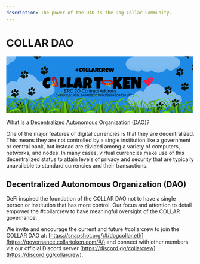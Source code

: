 ```yaml
---
description: The power of the DAO is the Dog Collar Community.
---
```


# COLLAR DAO

![](../../.gitbook/assets/reddit_profile_banner_template_5%20%281%29.png)

What Is a Decentralized Autonomous Organization \(DAO\)?

One of the major features of digital currencies is that they are decentralized. This means they are not controlled by a single institution like a government or central bank, but instead are divided among a variety of computers, networks, and nodes. In many cases, virtual currencies make use of this decentralized status to attain levels of privacy and security that are typically unavailable to standard currencies and their transactions.

## **Decentralized Autonomous Organization \(DAO\)**

DeFi inspired the foundation of the COLLAR DAO not to have a single person or institution that has more control. Our focus and attention to detail empower the \#collarcrew to have meaningful oversight of the COLLAR governance.  


We invite and encourage the current and future \#collarcrew to join the COLLAR DAO at: [https://snapshot.org/\#/dogcollar.eth](https://governance.collartoken.com/#/) and connect with other members via our official Discord server [https://discord.gg/collarcrew](https://discord.gg/collarcrew).






